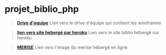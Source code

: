 # projet_biblio_php

>**[Drive d'equipe](https://docs.google.com/spreadsheets/d/1Ykhp-2nql3hpZelgMINlQQekDRt7UqxC5fS5EsgJxIg/edit?usp=sharing)**
Lien vers le drive d'équipe qui contient les wireframes

>**[lien vers site hebergé par heroku](https://projetbiblio.herokuapp.com/)**
Lien vers le site biblio hébergé sur heroku 

>**[MERISE](http://hpics.li/de00a32)**
Lien vers l'image du merise hébergé en ligne